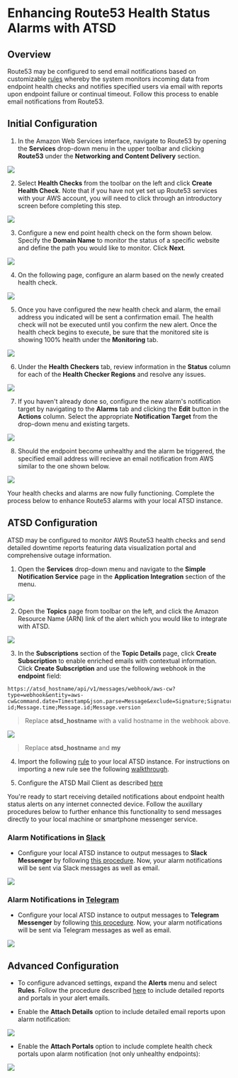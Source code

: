# Enhancing Route53 Health Status Alarms with ATSD

## Overview

Route53 may be configured to send email notifications based on customizable [rules](https://github.com/axibase/atsd/tree/master/rule-engine#rule-engine) whereby the system monitors incoming data from endpoint health checks and notifies specified users via email with reports upon endpoint failure or continual timeout. Follow this process to enable email notifications from Route53.

## Initial Configuration

1. In the Amazon Web Services interface, navigate to Route53 by opening the **Services** drop-down menu in the upper toolbar and clicking **Route53** under the **Networking and Content Delivery** section.

![](images/route53-locate.png)

2. Select **Health Checks** from the toolbar on the left and click **Create Health Check**. Note that if you have not yet set up Route53 services with your AWS account, you will need to click through an introductory screen before completing this step.

![](images/route53-menu.png)

3. Configure a new end point health check on the form shown below. Specify the **Domain Name** to monitor the status of a specific website and define the path you would like to monitor. Click **Next**.

![](images/route53-config.png)

4. On the following page, configure an alarm based on the newly created health check.

![](images/route53-alert.png)

5. Once you have configured the new health check and alarm, the email address you indicated will be sent a confirmation email. The health check will not be executed until you confirm the new alert. Once the health check begins to execute, be sure that the monitored site is showing 100% health under the **Monitoring** tab.

![](images/route53-githup-api.png)

6. Under the **Health Checkers** tab, review information in the **Status** column for each of the **Health Checker Regions** and resolve any issues.

![](images/route53-region-error.png)

7. If you haven't already done so, configure the new alarm's notification target by navigating to the **Alarms** tab and clicking the **Edit** button in the **Actions** column. Select the appropriate **Notification Target** from the drop-down menu and existing targets.

![](images/route53-alarm.png)

8. Should the endpoint become unhealthy and the alarm be triggered, the specified email address will recieve an email notification from AWS similar to the one shown below.

![](images/route53-alarm-github.png)

Your health checks and alarms are now fully functioning. Complete the process below to enhance Route53 alarms with your local ATSD instance.

## ATSD Configuration

ATSD may be configured to monitor AWS Route53 health checks and send detailed downtime reports featuring data visualization portal and comprehensive outage information. 

1. Open the **Services** drop-down menu and navigate to the **Simple Notification Service** page in the **Application Integration** section of the menu.

![](images/app-integration-sns.png)

2. Open the **Topics** page from toolbar on the left, and click the Amazon Resource Name (ARN) link of the alert which you would like to integrate with ATSD. 

![](images/route53-slack-subscription.png)

3. In the **Subscriptions** section of the **Topic Details** page, click **Create Subscription** to enable enriched emails with contextual information. Click **Create Subscription** and use the following webhook in the **endpoint** field:

```
https://atsd_hostname/api/v1/messages/webhook/aws-cw?type=webhook&entity=aws-cw&command.date=Timestamp&json.parse=Message&exclude=Signature;SignatureVersion;SigningCertURL;SignatureVersion;UnsubscribeURL;MessageId;Message.detail.instance-id;Message.time;Message.id;Message.version
```

> Replace **atsd_hostname** with a valid hostname in the webhook above. 

![](images/route53-slack.png)

> Replace **atsd_hostname** and **my**

4. Import the following [rule](rule-aws-cloudwatch-alarm.xml) to your local ATSD instance. For instructions on importing a new rule see the following [walkthrough](walkthrough.url).

5. Configure the ATSD Mail Client as described [here](/../../../../axibase/atsd/blob/master/administration/setting-up-email-client.md)

You're ready to start receiving detailed notifications about endpoint health status alerts on any internet connected device. Follow the auxillary procedures below to further enhance this functionality to send messages directly to your local machine or smartphone messenger service. 

### Alarm Notifications in [Slack](https://slack.com/)

* Configure your local ATSD instance to output messages to **Slack Messenger** by following [this procedure](/../../../../axibase/atsd/blob/master/rule-engine/notifications/slack.md). Now, your alarm notifications will be sent via Slack messages as well as email.

![](images/route53-alert-slack.png)

### Alarm Notifications in [Telegram](https://telegram.org/)

* Configure your local ATSD instance to output messages to **Telegram Messenger** by following [this procedure](/../../../../axibase/atsd/blob/master/rule-engine/notifications/telegram.md). Now, your alarm notifications will be sent via Telegram messages as well as email.

![](images/route53-tg-alert.png)

## Advanced Configuration

* To configure advanced settings, expand the **Alerts** menu and select **Rules**. Follow the procedure described [here](/../../../../axibase/atsd/blob/master/rule-engine/web-notifications.md#attachments) to include detailed reports and portals in your alert emails.

* Enable the **Attach Details** option to include detailed email reports upon alarm notification:

![](images/route53-alarm-email-detail.png)

* Enable the **Attach Portals** option to include complete health check portals upon alarm notification (not only unhealthy endpoints):

![](images/route53-alarm-email-portal.png)
